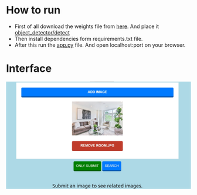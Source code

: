 # How to run
- First of all download the weights file from [here](https://pjreddie.com/media/files/yolov3-spp.weights). And place it [object_detector/detect](object_detector/detect)
- Then install dependencies form requirements.txt file.
- After this run the [app.py](app.py) file. And open localhost:port on your browser.

# Interface
![Image](images/project/interface.jpg)